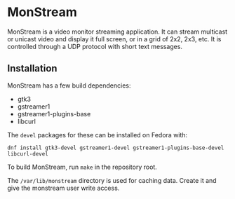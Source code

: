 # MonStream

MonStream is a video monitor streaming application.  It can stream multicast
or unicast video and display it full screen, or in a grid of 2x2, 2x3, etc.
It is controlled through a UDP protocol with short text messages.

## Installation

MonStream has a few build dependencies:

* gtk3
* gstreamer1
* gstreamer1-plugins-base
* libcurl

The `devel` packages for these can be installed on Fedora with:

```
dnf install gtk3-devel gstreamer1-devel gstreamer1-plugins-base-devel libcurl-devel
```

To build MonStream, run `make` in the repository root.

The `/var/lib/monstream` directory is used for caching data.  Create it and give
the monstream user write access.
